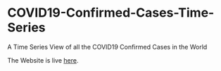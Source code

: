 # COVID19-Confirmed-Cases-Time-Series
A Time Series View of all the COVID19 Confirmed Cases in the World

The Website is live [here](https://sifatmd.github.io/COVID19-Confirmed-Cases-Time-Series/).
